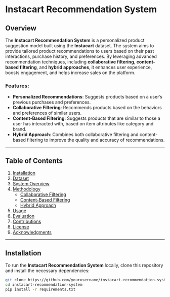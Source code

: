 # Instacart Recommendation System

## Overview

The **Instacart Recommendation System** is a personalized product suggestion model built using the **Instacart** dataset. The system aims to provide tailored product recommendations to users based on their past interactions, purchase history, and preferences. By leveraging advanced recommendation techniques, including **collaborative filtering**, **content-based filtering**, and **hybrid approaches**, it enhances user experience, boosts engagement, and helps increase sales on the platform.

### Features:
- **Personalized Recommendations**: Suggests products based on a user’s previous purchases and preferences.
- **Collaborative Filtering**: Recommends products based on the behaviors and preferences of similar users.
- **Content-Based Filtering**: Suggests products that are similar to those a user has interacted with, based on item attributes like category and brand.
- **Hybrid Approach**: Combines both collaborative filtering and content-based filtering to improve the quality and accuracy of recommendations.

---

## Table of Contents

1. [Installation](#installation)
2. [Dataset](#dataset)
3. [System Overview](#system-overview)
4. [Methodology](#methodology)
    - [Collaborative Filtering](#collaborative-filtering)
    - [Content-Based Filtering](#content-based-filtering)
    - [Hybrid Approach](#hybrid-approach)
5. [Usage](#usage)
6. [Evaluation](#evaluation)
7. [Contributions](#contributions)
8. [License](#license)
9. [Acknowledgments](#acknowledgments)

---

## Installation

To run the **Instacart Recommendation System** locally, clone this repository and install the necessary dependencies:

```bash
git clone https://github.com/yourusername/instacart-recommendation-system.git
cd instacart-recommendation-system
pip install -r requirements.txt
